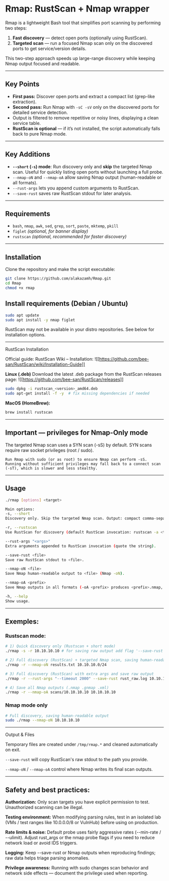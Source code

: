 # Rmap: RustScan + Nmap wrapper

Rmap is a lightweight Bash tool that simplifies port scanning by performing two steps:

1. **Fast discovery** — detect open ports (optionally using RustScan).  
2. **Targeted scan** — run a focused Nmap scan only on the discovered ports to get service/version details.

This two-step approach speeds up large-range discovery while keeping Nmap output focused and readable.

---

## Key Points

- **First pass:** Discover open ports and extract a compact list (grep-like extraction).  
- **Second pass:** Run Nmap with `-sC -sV` only on the discovered ports for detailed service detection.  
- Output is filtered to remove repetitive or noisy lines, displaying a clean service table.  
- **RustScan is optional** — if it’s not installed, the script automatically falls back to pure Nmap mode.

---

## Key Additions

- **`--short` (`-s`) mode**: Run discovery only and **skip** the targeted Nmap scan. Useful for quickly listing open ports without launching a full probe.
- `--nmap-oN` and `--nmap-oA` allow saving Nmap output (human-readable or all formats).
- `--rust-args` lets you append custom arguments to RustScan.
- `--save-rust` saves raw RustScan stdout for later analysis.

---

## Requirements

- `bash`, `nmap`, `awk`, `sed`, `grep`, `sort`, `paste`, `mktemp`, `pkill`
- `figlet` *(optional, for banner display)*
- `rustscan` *(optional, recommended for faster discovery)*

---

## Installation

Clone the repository and make the script executable:

```bash
git clone https://github.com/alakazamh/Rmap.git
cd Rmap
chmod +x rmap
```

## Install requirements (Debian / Ubuntu)

```bash
sudo apt update
sudo apt install -y nmap figlet
```

RustScan may not be available in your distro repositories.
See below for installation options.

---

RustScan Installation

Official guide: RustScan Wiki – Installation:
![[https://github.com/bee-san/RustScan/wiki/Installation-Guide]]

**Linux (.deb)**
Download the latest .deb package from the RustScan releases page:
![[https://github.com/bee-san/RustScan/releases]]

```bash
sudo dpkg -i rustscan_<version>_amd64.deb
sudo apt-get install -f -y  # fix missing dependencies if needed
```

**MacOS (HomeBrew):**
```bash
brew install rustscan
```

---

## Important — privileges for Nmap-Only mode

The targeted Nmap scan uses a SYN scan (-sS) by default.
SYN scans require raw socket privileges (root / sudo).

	Run Rmap with sudo (or as root) to ensure Nmap can perform -sS.
	Running without sufficient privileges may fall back to a connect scan (-sT), which is slower and less stealthy.

---

## Usage

```bash
./rmap [options] <target>

Main options:
-s, --short
Discovery only. Skip the targeted Nmap scan. Output: compact comma-separated list of discovered ports.

-r, --rustscan
Use RustScan for discovery (default RustScan invocation: rustscan -a <target> -r 1-65535 --ulimit=5000).

--rust-args "<args>"
Extra arguments appended to RustScan invocation (quote the string).

--save-rust <file>
Save raw RustScan stdout to <file>.

--nmap-oN <file>
Save Nmap human-readable output to <file> (Nmap -oN).

--nmap-oA <prefix>
Save Nmap outputs in all formats (-oA <prefix> produces <prefix>.nmap, <prefix>.gnmap, <prefix>.xml).

-h, --help
Show usage.
```

---

## Exemples:

### Rustscan mode:

```bash
# 1) Quick discovery only (Rustscan + short mode)
./rmap -s -r 10.10.10.10 # for saving raw output add flag '--save-rust <file>'

# 2) Full discovery (RustScan) + targeted Nmap scan, saving human-readable output
./rmap -r --nmap-oN results.txt 10.10.10.0/24

# 3) Full discovery (RustScan) with extra args and save raw output
./rmap -r --rust-args "--timeout 2000" --save-rust rust_raw.log 10.10.10.10

# 4) Save all Nmap outputs (.nmap .gnmap .xml)
./rmap -r --nmap-oA scans/10.10.10.10 10.10.10.10
```

### Nmap mode only
```bash
# Full discovery, saving human-readable output
sudo ./rmap --nmap-oN 10.10.10.10 
```

---

Output & Files

Temporary files are created under `/tmp/rmap.*` and cleaned automatically on exit.

`--save-rust` will copy RustScan's raw stdout to the path you provide.

`--nmap-oN` / `--nmap-oA` control where Nmap writes its final scan outputs.

---


## Safety and best practices:

**Authorization:** Only scan targets you have explicit permission to test. Unauthorized scanning can be illegal.

**Testing environment:** When modifying parsing rules, test in an isolated lab (VMs / test ranges like 10.0.0.0/8 or VulnHub) before using on production.

**Rate limits & noise:** Default probe uses fairly aggressive rates (--min-rate / --ulimit). Adjust rust_args or the nmap probe flags if you need to reduce network load or avoid IDS triggers.

**Logging:** Keep --save-rust or Nmap outputs when reproducing findings; raw data helps triage parsing anomalies.

**Privilege awareness:** Running with sudo changes scan behavior and network side effects — document the privilege used when reporting.